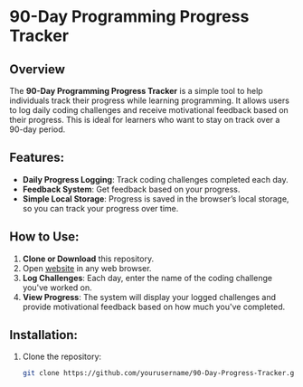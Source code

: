 # 90-Day Programming Progress Tracker

## Overview
The **90-Day Programming Progress Tracker** is a simple tool to help individuals track their progress while learning programming. It allows users to log daily coding challenges and receive motivational feedback based on their progress. This is ideal for learners who want to stay on track over a 90-day period.

## Features:
- **Daily Progress Logging**: Track coding challenges completed each day.
- **Feedback System**: Get feedback based on your progress.
- **Simple Local Storage**: Progress is saved in the browser’s local storage, so you can track your progress over time.

## How to Use:
1. **Clone or Download** this repository.
2. Open [website](AI-progress-tracking/app.js) in any web browser.
4. **Log Challenges**: Each day, enter the name of the coding challenge you've worked on.
5. **View Progress**: The system will display your logged challenges and provide motivational feedback based on how much you've completed.

## Installation:
1. Clone the repository:
   ```bash
   git clone https://github.com/yourusername/90-Day-Progress-Tracker.git
